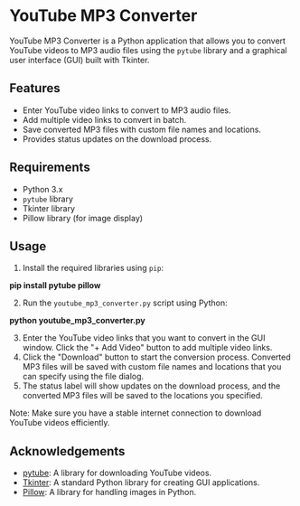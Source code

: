 # YouTube MP3 Converter

YouTube MP3 Converter is a Python application that allows you to convert YouTube videos to MP3 audio files using the `pytube` library and a graphical user interface (GUI) built with Tkinter.

## Features

- Enter YouTube video links to convert to MP3 audio files.
- Add multiple video links to convert in batch.
- Save converted MP3 files with custom file names and locations.
- Provides status updates on the download process.

## Requirements

- Python 3.x
- `pytube` library
- Tkinter library
- Pillow library (for image display)

## Usage

1. Install the required libraries using `pip`:

**pip install pytube pillow**

2. Run the `youtube_mp3_converter.py` script using Python:

**python youtube_mp3_converter.py**

3. Enter the YouTube video links that you want to convert in the GUI window. Click the "+ Add Video" button to add multiple video links.
4. Click the "Download" button to start the conversion process. Converted MP3 files will be saved with custom file names and locations that you can specify using the file dialog.
5. The status label will show updates on the download process, and the converted MP3 files will be saved to the locations you specified.

Note: Make sure you have a stable internet connection to download YouTube videos efficiently.

## Acknowledgements

- [pytube](https://github.com/nficano/pytube): A library for downloading YouTube videos.
- [Tkinter](https://docs.python.org/3/library/tkinter.html): A standard Python library for creating GUI applications.
- [Pillow](https://pillow.readthedocs.io/en/stable/): A library for handling images in Python.
